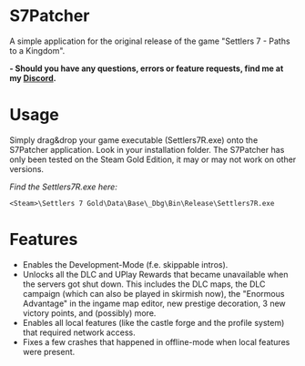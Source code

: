 # S7Patcher
A simple application for the original release of the game "Settlers 7 - Paths to a Kingdom".

**- Should you have any questions, errors or feature requests, find me at my [Discord](https://discord.gg/7SGkQtAAET).**

# Usage
Simply drag&drop your game executable (Settlers7R.exe) onto the S7Patcher application. Look in your installation folder. The S7Patcher has only been tested on the Steam Gold Edition, it may or may not work on other versions.

*Find the Settlers7R.exe here:* 
```
<Steam>\Settlers 7 Gold\Data\Base\_Dbg\Bin\Release\Settlers7R.exe
```

# Features
- Enables the Development-Mode (f.e. skippable intros).
- Unlocks all the DLC and UPlay Rewards that became unavailable when the servers got shut down. This includes the DLC maps, the DLC campaign (which can also be played in skirmish now), the "Enormous Advantage" in the ingame map editor, new prestige decoration, 3 new victory points, and (possibly) more.
- Enables all local features (like the castle forge and the profile system) that required network access.
- Fixes a few crashes that happened in offline-mode when local features were present.
